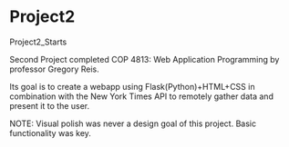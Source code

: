# Project2
Project2_Starts

Second Project completed COP 4813: Web Application Programming by professor Gregory Reis. 

Its goal is to create a webapp using Flask(Python)+HTML+CSS in combination with the New York Times API to remotely gather data and present it to the user.

NOTE: Visual polish was never a design goal of this project. Basic functionality was key.
